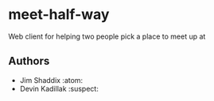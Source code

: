 # meet-half-way 
Web client for helping two people pick a place to meet up at

## Authors
* Jim Shaddix :atom:
* Devin Kadillak :suspect:
